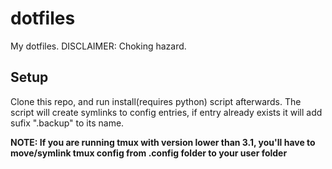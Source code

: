 # dotfiles
My dotfiles. DISCLAIMER: Choking hazard.

## Setup
Clone this repo, and run install(requires python) script afterwards. 
The script will create symlinks to config entries, if entry already exists it will add sufix ".backup" to its name.

**NOTE: If you are running tmux with version lower than 3.1, you'll have to move/symlink tmux config from .config folder to your user folder**
